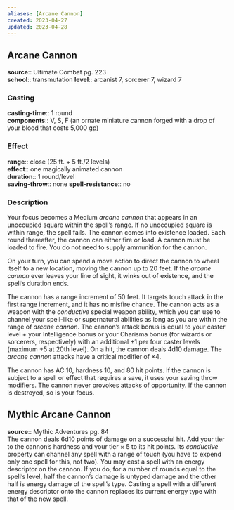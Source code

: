 ```yaml
---
aliases: [Arcane Cannon]
created: 2023-04-27
updated: 2023-04-28
---
```


## Arcane Cannon

**source**:: Ultimate Combat pg. 223  
**school**:: transmutation
**level**:: arcanist 7, sorcerer 7, wizard 7

### Casting

**casting-time**:: 1 round  
**components**:: V, S, F (an ornate miniature cannon forged with a drop of your blood that costs 5,000 gp)

### Effect

**range**:: close (25 ft. + 5 ft./2 levels)  
**effect**:: one magically animated cannon  
**duration**:: 1 round/level  
**saving-throw**:: none
**spell-resistance**:: no

### Description

Your focus becomes a Medium *arcane cannon* that appears in an unoccupied square within the spell’s range. If no unoccupied square is within range, the spell fails. The cannon comes into existence loaded. Each round thereafter, the cannon can either fire or load. A cannon must be loaded to fire. You do not need to supply ammunition for the cannon.  
  
On your turn, you can spend a move action to direct the cannon to wheel itself to a new location, moving the cannon up to 20 feet. If the *arcane cannon* ever leaves your line of sight, it winks out of existence, and the spell’s duration ends.  
  
The cannon has a range increment of 50 feet. It targets touch attack in the first range increment, and it has no misfire chance. The cannon acts as a weapon with the *conductive* special weapon ability, which you can use to channel your spell-like or supernatural abilities as long as you are within the range of *arcane cannon*. The cannon’s attack bonus is equal to your caster level + your Intelligence bonus or your Charisma bonus (for wizards or sorcerers, respectively) with an additional +1 per four caster levels (maximum +5 at 20th level). On a hit, the cannon deals 4d10 damage. The *arcane cannon* attacks have a critical modifier of ×4.  
  
The cannon has AC 10, hardness 10, and 80 hit points. If the cannon is subject to a spell or effect that requires a save, it uses your saving throw modifiers. The cannon never provokes attacks of opportunity. If the cannon is destroyed, so is your focus.

## Mythic Arcane Cannon

**source**:: Mythic Adventures pg. 84  
The cannon deals 6d10 points of damage on a successful hit. Add your tier to the cannon’s hardness and your tier × 5 to its hit points. Its *conductive* property can channel any spell with a range of touch (you have to expend only one spell for this, not two). You may cast a spell with an energy descriptor on the cannon. If you do, for a number of rounds equal to the spell’s level, half the cannon’s damage is untyped damage and the other half is energy damage of the spell’s type. Casting a spell with a different energy descriptor onto the cannon replaces its current energy type with that of the new spell.
